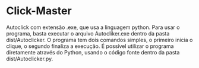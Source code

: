 # Click-Master
Autoclick com extensão .exe, que usa a linguagem python.
Para usar o programa, basta executar o arquivo Autocliker.exe dentro da pasta dist/Autoclicker.
O programa tem dois comandos simples, o primeiro inicia o clique, o segundo finaliza a execução.
É possível utilizar o programa diretamente através do Python, usando o código fonte dentro da pasta dist/Autoclicker.py.
